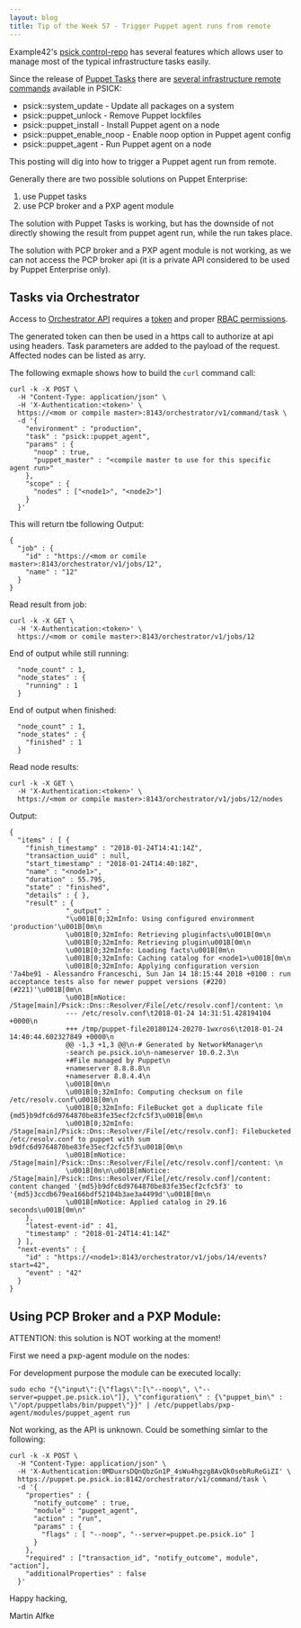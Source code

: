 ```yaml
---
layout: blog
title: Tip of the Week 57 - Trigger Puppet agent runs from remote
---
```


Example42's [psick control-repo](https://github.com/example42/psick) has several features which allows user to manage most of the typical infrastructure tasks easily.

Since the release of [Puppet Tasks](https://puppet.com/resources/solution-brief/puppet-tasks) there are [several infrastructure remote commands](https://forge.puppet.com/example42/psick/tasks) available in PSICK:

- psick::system_update - Update all packages on a system
- psick::puppet_unlock - Remove Puppet lockfiles
- psick::puppet_install - Install Puppet agent on a node
- psick::puppet_enable_noop - Enable noop option in Puppet agent config
- psick::puppet_agent - Run Puppet agent on a node

This posting will dig into how to trigger a Puppet agent run from remote.

Generally there are two possible solutions on Puppet Enterprise:

1. use Puppet tasks
2. use PCP broker and a PXP agent module

The solution with Puppet Tasks is working, but has the downside of not directly
showing the result from puppet agent run, while the run takes place.

The solution with PCP broker and a PXP agent module is not working, as we can not
 access the PCP broker api (it is a private API considered to be used by Puppet
Enterprise only).

## Tasks via Orchestrator

Access to [Orchestrator API](https://puppet.com/docs/pe/2017.3/orchestrator/orchestrator_api_v1_endpoints.html) requires a [token](https://puppet.com/docs/pe/2017.3/rbac/rbac_token_auth_intro.html) and proper [RBAC permissions](https://puppet.com/docs/pe/2017.3/rbac/managing_access.html).

The generated token can then be used in a https call to authorize at api using headers.
Task parameters are added to the payload of the request. Affected nodes can be listed as arry.

The following exmaple shows how to build the `curl` command call:

    curl -k -X POST \
      -H "Content-Type: application/json" \
      -H 'X-Authentication:<token>' \
      https://<mom or compile master>:8143/orchestrator/v1/command/task \
      -d '{
        "environment" : "production",
        "task" : "psick::puppet_agent",
        "params" : {
          "noop" : true,
          "puppet_master" : "<compile master to use for this specific agent run>"
        },
        "scope" : {
          "nodes" : ["<node1>", "<node2>"]
        }
      }'

This will return tbe following Output:

    {
      "job" : {
        "id" : "https://<mom or comile master>:8143/orchestrator/v1/jobs/12",
        "name" : "12"
      }
    }

Read result from job:

    curl -k -X GET \
      -H 'X-Authentication:<token>' \
      https://<mom or comile master>:8143/orchestrator/v1/jobs/12

End of output while still running:

      "node_count" : 1,
      "node_states" : {
        "running" : 1
      }

End of output when finished:

      "node_count" : 1,
      "node_states" : {
        "finished" : 1
      }

Read node results:

    curl -k -X GET \
      -H 'X-Authentication:<token>' \
      https://<mom or compile master>:8143/orchestrator/v1/jobs/12/nodes

Output:

    {
      "items" : [ {
        "finish_timestamp" : "2018-01-24T14:41:14Z",
        "transaction_uuid" : null,
        "start_timestamp" : "2018-01-24T14:40:18Z",
        "name" : "<node1>",
        "duration" : 55.795,
        "state" : "finished",
        "details" : { },
        "result" : {
                  "_output" : 
                  "\u001B[0;32mInfo: Using configured environment 'production'\u001B[0m\n
                  \u001B[0;32mInfo: Retrieving pluginfacts\u001B[0m\n
                  \u001B[0;32mInfo: Retrieving plugin\u001B[0m\n
                  \u001B[0;32mInfo: Loading facts\u001B[0m\n
                  \u001B[0;32mInfo: Caching catalog for <node1>\u001B[0m\n
                  \u001B[0;32mInfo: Applying configuration version '7a4be91 - Alessandro Franceschi, Sun Jan 14 18:15:44 2018 +0100 : run acceptance tests also for newer puppet versions (#220) (#221)'\u001B[0m\n
                  \u001B[mNotice: /Stage[main]/Psick::Dns::Resolver/File[/etc/resolv.conf]/content: \n
                  --- /etc/resolv.conf\t2018-01-24 14:31:51.428194104 +0000\n
                  +++ /tmp/puppet-file20180124-20270-1wxros6\t2018-01-24 14:40:44.602327849 +0000\n
                  @@ -1,3 +1,3 @@\n-# Generated by NetworkManager\n
                  -search pe.psick.io\n-nameserver 10.0.2.3\n
                  +#File managed by Puppet\n
                  +nameserver 8.8.8.8\n
                  +nameserver 8.8.4.4\n
                  \u001B[0m\n
                  \u001B[0;32mInfo: Computing checksum on file /etc/resolv.conf\u001B[0m\n
                  \u001B[0;32mInfo: FileBucket got a duplicate file {md5}b9dfc6d9764870be83fe35ecf2cfc5f3\u001B[0m\n
                  \u001B[0;32mInfo: /Stage[main]/Psick::Dns::Resolver/File[/etc/resolv.conf]: Filebucketed /etc/resolv.conf to puppet with sum b9dfc6d9764870be83fe35ecf2cfc5f3\u001B[0m\n
                  \u001B[mNotice: /Stage[main]/Psick::Dns::Resolver/File[/etc/resolv.conf]/content: \n
                  \u001B[0m\n\u001B[mNotice: /Stage[main]/Psick::Dns::Resolver/File[/etc/resolv.conf]/content: content changed '{md5}b9dfc6d9764870be83fe35ecf2cfc5f3' to '{md5}3ccdb679ea166bdf52104b3ae3a4499d'\u001B[0m\n
                  \u001B[mNotice: Applied catalog in 29.16 seconds\u001B[0m\n"
        },
        "latest-event-id" : 41,
        "timestamp" : "2018-01-24T14:41:14Z"
      } ],
      "next-events" : {
        "id" : "https://<node1>:8143/orchestrator/v1/jobs/14/events?start=42",
        "event" : "42"
      }
    }


## Using PCP Broker and a PXP Module:

ATTENTION: this solution is NOT working at the moment!

First we need a pxp-agent module on the nodes:

For development purpose the module can be executed locally:

    sudo echo "{\"input\":{\"flags\":[\"--noop\", \"--server=puppet.pe.psick.io\"]}, \"configuration\" : {\"puppet_bin\" : \"/opt/puppetlabs/bin/puppet\"}}" | /etc/puppetlabs/pxp-agent/modules/puppet_agent run

Not working, as the API is unknown. Could be something simlar to the following:

    curl -k -X POST \
      -H "Content-Type: application/json" \
      -H 'X-Authentication:0MDuxrsDQnQbzGn1P_4sWu4hgzg8AvQk0sebRuReGiZI' \
      https://puppet.pe.psick.io:8142/orchestrator/v1/command/task \
      -d '{
        "properties" : {
          "notify_outcome" : true,
          "module" : "puppet_agent",
          "action" : "run",
          "params" : {
            "flags" : [ "--noop", "--server=puppet.pe.psick.io" ]
          }
        },
        "required" : ["transaction_id", "notify_outcome", module", "action"],
        "additionalProperties" : false
      }'


Happy hacking,

Martin Alfke

